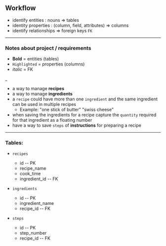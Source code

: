 
## Workflow

- identify entities : nouns => tables
- identity properties : (column, field, attributes) => columns
- identify relationships => foreign keys `FK`

_______________________

### Notes about project / requirements

- **Bold** = entities (tables)
- `Highlighted` = properties (columns)
- *italic* = FK

_

- a way to manage **recipes**
- a way to manage **ingredients**
- a `recipe` could have more than one `ingredient` and the same ingredient can be used in multiple recipes
  - Example: "one stick of butter" "swiss cheese"
- when saving the ingredients for a recipe capture the `quantity` required for that ingredient as a floating number
- have a way to save `steps` of **instructions** for preparing a recipe

________________________

### Tables:

- `recipes`
  - id -- PK
  - recipe_name
  - cook_time
  - ingredient_id -- FK

- `ingredients`
  - id -- PK
  - ingredient_name
  - recipe_id -- FK

- `steps`
  - id -- PK
  - step_number
  - recipe_id -- FK